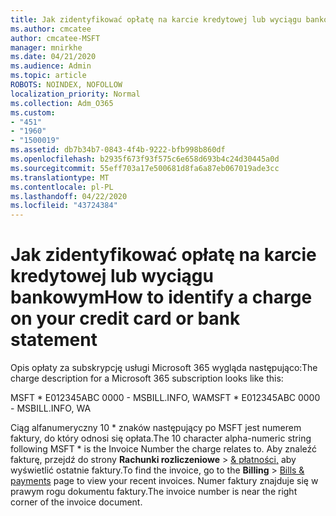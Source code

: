 ```yaml
---
title: Jak zidentyfikować opłatę na karcie kredytowej lub wyciągu bankowym
ms.author: cmcatee
author: cmcatee-MSFT
manager: mnirkhe
ms.date: 04/21/2020
ms.audience: Admin
ms.topic: article
ROBOTS: NOINDEX, NOFOLLOW
localization_priority: Normal
ms.collection: Adm_O365
ms.custom:
- "451"
- "1960"
- "1500019"
ms.assetid: db7b34b7-0843-4f4b-9222-bfb998b860df
ms.openlocfilehash: b2935f673f93f575c6e658d693b4c24d30445a0d
ms.sourcegitcommit: 55eff703a17e500681d8fa6a87eb067019ade3cc
ms.translationtype: MT
ms.contentlocale: pl-PL
ms.lasthandoff: 04/22/2020
ms.locfileid: "43724384"
---
```

# <a name="how-to-identify-a-charge-on-your-credit-card-or-bank-statement"></a><span data-ttu-id="201ea-102">Jak zidentyfikować opłatę na karcie kredytowej lub wyciągu bankowym</span><span class="sxs-lookup"><span data-stu-id="201ea-102">How to identify a charge on your credit card or bank statement</span></span>

<span data-ttu-id="201ea-103">Opis opłaty za subskrypcję usługi Microsoft 365 wygląda następująco:</span><span class="sxs-lookup"><span data-stu-id="201ea-103">The charge description for a Microsoft 365 subscription looks like this:</span></span>
  
<span data-ttu-id="201ea-104">MSFT \* E012345ABC 0000 - MSBILL.INFO, WA</span><span class="sxs-lookup"><span data-stu-id="201ea-104">MSFT \* E012345ABC 0000 - MSBILL.INFO, WA</span></span>
  
<span data-ttu-id="201ea-105">Ciąg alfanumeryczny 10 \* znaków następujący po MSFT jest numerem faktury, do który odnosi się opłata.</span><span class="sxs-lookup"><span data-stu-id="201ea-105">The 10 character alpha-numeric string following MSFT \* is the Invoice Number the charge relates to.</span></span> <span data-ttu-id="201ea-106">Aby znaleźć fakturę, przejdź do strony **Rachunki rozliczeniowe** \> [& płatności,](https://go.microsoft.com/fwlink/p/?linkid=848039) aby wyświetlić ostatnie faktury.</span><span class="sxs-lookup"><span data-stu-id="201ea-106">To find the invoice, go to the **Billing** \> [Bills & payments](https://go.microsoft.com/fwlink/p/?linkid=848039) page to view your recent invoices.</span></span> <span data-ttu-id="201ea-107">Numer faktury znajduje się w prawym rogu dokumentu faktury.</span><span class="sxs-lookup"><span data-stu-id="201ea-107">The invoice number is near the right corner of the invoice document.</span></span>